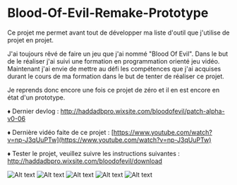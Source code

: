 # Blood-Of-Evil-Remake-Prototype

Ce projet me permet avant tout de développer ma liste d'outil que j'utilise de projet en projet.

J'ai toujours rêvé de faire un jeu que j'ai nommé "Blood Of Evil".
Dans le but de le réaliser j'ai suivi une formation en programmation orienté jeu vidéo.
Maintenant j'ai envie de mettre au défi les compétences que j'ai acquises durant le cours de ma formation dans le but de tenter de réaliser ce projet.

Je reprends donc encore une fois ce projet de zéro et il en est encore en état d'un prototype.

♦ Dernier devlog : http://haddadbpro.wixsite.com/bloodofevil/patch-alpha-v0-06

♦ Dernière vidéo faite de ce projet : [https://www.youtube.com/watch?v=np-J3qUuPTw](https://www.youtube.com/watch?v=np-J3qUuPTw)

♦ Tester le projet, veuillez suivre les instructions suivantes : http://haddadbpro.wixsite.com/bloodofevil/download

![Alt text](http://i.imgur.com/1xOHdz8.jpg "Image en jeu.")
![Alt text](http://i.imgur.com/wmx5t6i.png "Animator du joueur.")
![Alt text](http://i.imgur.com/yGbcyqY.png "Le menu principal et ses sous menus.")
![Alt text](http://i.imgur.com/Avqs0am.jpg "Le menu d'édition des attributs et d'édition de fichier de langage.")
![Alt text](http://i.imgur.com/bD31unr.png "Arborescence de fichiers des scripts de l'application (184 fichiers scripts).")

